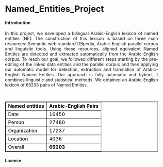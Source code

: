 # Named_Entities_Project

<h4>Introduction</h4>
<p align="justify"> In this project, we developed a bilingual Arabic-English lexicon of named entities (NE). The construction of this lexicon is based on three main resources: Semantic web standard DBpedia, Arabic-English parallel corpus and linguistic tools. Using these resources, aligned equivalent Named Entities are detected and extracted automatically from the Arabic-English corpus. To reach our goal, we followed different steps starting by the pre-editing of the linked data entities and the parallel corpus and then applying our automatic model for detection, extraction and translation of Arabic-English Named Entities. Our approach is fully automatic and hybrid, it combines linguistic and statistical methods. We obtained an Arabic-English lexicon of 65203 pairs of Named Entities.</p>
<br>
<table border="1" style="background-color:#FFFFFF;border-collapse:collapse;border:1px solid #000000;color:#000000;width:100%" cellpadding="3" cellspacing="3">
	<tr>
		<td><b>Named entities</b></td>
		<td><b>Arabic-English Pairs</b></td>
	</tr>
	<tr>
		<td>Date</td>
		<td>16450</td>
	</tr>
	<tr>
		<td>Person</td>
		<td>27480</td>
	</tr>
	<tr>
		<td>Organization</td>
		<td>17237</td>
	</tr>
	<tr>
		<td>Location</td>
		<td>4036</td>
	</tr>
	<tr>
		<td>Overall</td>
		<td><b>65203</b></td>
	</tr>
</table>

<h4>License</h4>
